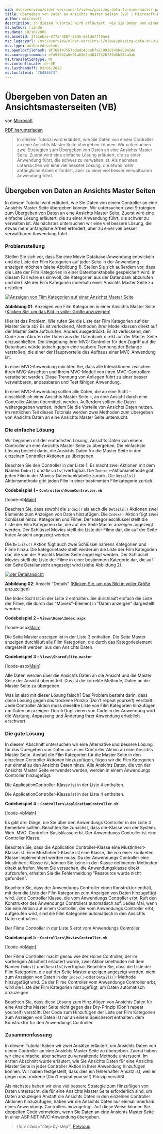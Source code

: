 ```yaml
---
uid: mvc/overview/older-versions-1/views/passing-data-to-view-master-pages-vb
title: Übergeben von Daten an Ansichts Master Seiten (VB) | Microsoft-Dokumentation
author: microsoft
description: In diesem Tutorial wird erläutert, wie Sie Daten von einem Controller an eine Ansichts Master Seite übergeben können. Wir untersuchen zwei Strategien zum Übergeben von Daten an eine Sicht m...
ms.author: riande
ms.date: 10/16/2008
ms.assetid: 37a1ebae-8773-408f-8645-d21da7ff9ae1
msc.legacyurl: /mvc/overview/older-versions-1/views/passing-data-to-view-master-pages-vb
msc.type: authoredcontent
ms.openlocfilehash: 9f768f47557adedc43cebfa2c092014bba5842de
ms.sourcegitcommit: e7e91932a6e91a63e2e46417626f39d6b244a3ab
ms.translationtype: MT
ms.contentlocale: de-DE
ms.lasthandoff: 03/06/2020
ms.locfileid: "78485673"
---
```

# <a name="passing-data-to-view-master-pages-vb"></a>Übergeben von Daten an Ansichtsmasterseiten (VB)

von [Microsoft](https://github.com/microsoft)

[PDF herunterladen](https://download.microsoft.com/download/e/f/3/ef3f2ff6-7424-48f7-bdaa-180ef64c3490/ASPNET_MVC_Tutorial_13_VB.pdf)

> In diesem Tutorial wird erläutert, wie Sie Daten von einem Controller an eine Ansichts Master Seite übergeben können. Wir untersuchen zwei Strategien zum Übergeben von Daten an eine Ansichts Master Seite. Zuerst wird eine einfache Lösung erläutert, die zu einer Anwendung führt, die schwer zu verwalten ist. Als nächstes untersuchen wir eine viel bessere Lösung, die etwas mehr anfängliche Arbeit erfordert, aber zu einer viel besser verwaltbaren Anwendung führt.

## <a name="passing-data-to-view-master-pages"></a>Übergeben von Daten an Ansichts Master Seiten

In diesem Tutorial wird erläutert, wie Sie Daten von einem Controller an eine Ansichts Master Seite übergeben können. Wir untersuchen zwei Strategien zum Übergeben von Daten an eine Ansichts Master Seite. Zuerst wird eine einfache Lösung erläutert, die zu einer Anwendung führt, die schwer zu verwalten ist. Als nächstes untersuchen wir eine viel bessere Lösung, die etwas mehr anfängliche Arbeit erfordert, aber zu einer viel besser verwaltbaren Anwendung führt.

### <a name="the-problem"></a>Problemstellung

Stellen Sie sich vor, dass Sie eine Movie Database-Anwendung entwickeln und die Liste der Film Kategorien auf jeder Seite in der Anwendung anzeigen möchten (siehe Abbildung 1). Stellen Sie sich außerdem vor, dass die Liste der Film Kategorien in einer Datenbanktabelle gespeichert wird. In diesem Fall wäre es sinnvoll, die Kategorien aus der Datenbank abzurufen und die Liste der Film Kategorien innerhalb einer Ansichts Master Seite zu erstellen.

[![Anzeigen von Film Kategorien auf einer Ansichts Master Seite](passing-data-to-view-master-pages-vb/_static/image2.png)](passing-data-to-view-master-pages-vb/_static/image1.png)

**Abbildung 01**: Anzeigen von Film Kategorien in einer Ansichts Master Seite ([Klicken Sie, um das Bild in voller Größe anzuzeigen](passing-data-to-view-master-pages-vb/_static/image3.png))

Hier ist das Problem. Wie rufen Sie die Liste der Film Kategorien auf der Master Seite ab? Es ist verlockend, Methoden ihrer Modellklassen direkt auf der Master Seite aufzurufen. Anders ausgedrückt: Es ist verlockend, den Code zum Abrufen der Daten aus der Datenbank direkt auf der Master Seite einzuschließen. Die Umgehung ihrer MVC-Controller für den Zugriff auf die Datenbank würde jedoch gegen eine saubere Trennung der Belange verstoßen, die einer der Hauptvorteile des Aufbaus einer MVC-Anwendung ist.

In einer MVC-Anwendung möchten Sie, dass alle Interaktionen zwischen ihren MVC-Ansichten und Ihrem MVC-Modell von ihren MVC-Controllern verarbeitet werden. Diese Trennung von Anliegen führt zu einer besser verwaltbaren, anpassbaren und Test fähigen Anwendung.

In einer MVC-Anwendung sollten alle Daten, die an eine Sicht – einschließlich einer Ansichts Master Seite –, an eine Ansicht durch eine Controller Aktion übermittelt werden. Außerdem sollten die Daten weitergegeben werden, indem Sie die Vorteile von Ansichts Daten nutzen. Im restlichen Teil dieses Tutorials werden zwei Methoden zum Übergeben von Ansichts Daten an eine Ansichts Master Seite untersucht.

### <a name="the-simple-solution"></a>Die einfache Lösung

Wir beginnen mit der einfachsten Lösung, Ansichts Daten von einem Controller an eine Ansichts Master Seite zu übergeben. Die einfachste Lösung besteht darin, die Ansichts Daten für die Master Seite in den einzelnen Controller Aktionen zu übergeben.

Beachten Sie den Controller in der Liste 1. Es macht zwei Aktionen mit dem Namen `Index()` und `Details()`verfügbar. Die `Index()`-Aktionsmethode gibt jeden Film in der Movies-Datenbanktabelle zurück. Die `Details()` Aktionsmethode gibt jeden Film in einer bestimmten Filmkategorie zurück.

**Codebeispiel 1 – `Controllers\HomeController.vb`**

[!code-vb[Main](passing-data-to-view-master-pages-vb/samples/sample1.vb)]

Beachten Sie, dass sowohl die `Index()` als auch die `Details()` Aktionen zwei Elemente zum Anzeigen von Daten hinzufügen. Die `Index()` Aktion fügt zwei Schlüssel hinzu: Kategorien und Filme. Der kategorieschlüssel stellt die Liste der Film Kategorien dar, die auf der Seite Master anzeigen angezeigt werden. Der Schlüssel Movies stellt die Liste der Filme dar, die auf der Seite Index Ansicht angezeigt werden.

Die `Details()` Aktion fügt auch zwei Schlüssel namens Kategorien und Filme hinzu. Die kategorietaste stellt wiederum die Liste der Film Kategorien dar, die von der Ansichts Master Seite angezeigt werden. Der Schlüssel Movies stellt die Liste der Filme in einer bestimmten Kategorie dar, die auf der Seite Detailansicht angezeigt wird (siehe Abbildung 2).

[![der Detailansicht](passing-data-to-view-master-pages-vb/_static/image5.png)](passing-data-to-view-master-pages-vb/_static/image4.png)

**Abbildung 02**: Ansicht "Details" ([Klicken Sie, um das Bild in voller Größe anzuzeigen](passing-data-to-view-master-pages-vb/_static/image6.png))

Die Index Sicht ist in der Liste 2 enthalten. Sie durchläuft einfach die Liste der Filme, die durch das "Movies"-Element in "Daten anzeigen" dargestellt werden.

**Codebeispiel 2 – `Views\Home\Index.aspx`**

[!code-aspx[Main](passing-data-to-view-master-pages-vb/samples/sample2.aspx)]

Die Seite Master anzeigen ist in der Liste 3 enthalten. Die Seite Master anzeigen durchläuft alle Film Kategorien, die durch das Kategorieelement dargestellt werden, aus den Ansichts Daten.

**Codebeispiel 3 – `Views\Shared\Site.master`**

[!code-aspx[Main](passing-data-to-view-master-pages-vb/samples/sample3.aspx)]

Alle Daten werden über die Ansichts Daten an die Ansicht und die Master Seite der Ansicht übermittelt. Das ist die korrekte Methode, Daten an die Master Seite zu übergeben.

Was ist also mit dieser Lösung falsch? Das Problem besteht darin, dass diese Lösung gegen das trockene Prinzip (Don't repeat yourself) verstößt. Jede Controller Aktion muss dieselbe Liste von Film Kategorien hinzufügen, um Daten anzuzeigen. Durch Duplizieren von Code in der Anwendung wird die Wartung, Anpassung und Änderung Ihrer Anwendung erheblich erschwert.

### <a name="the-good-solution"></a>Die gute Lösung

In diesem Abschnitt untersuchen wir eine Alternative und bessere Lösung für das Übergeben von Daten aus einer Controller Aktion an eine Ansichts Master Seite. Anstatt die Film Kategorien für die Master Seite in den einzelnen Controller Aktionen hinzuzufügen, fügen wir die Film Kategorien nur einmal zu den Ansichts Daten hinzu. Alle Ansichts Daten, die von der Ansichts Master Seite verwendet werden, werden in einem Anwendungs Controller hinzugefügt.

Die ApplicationController-Klasse ist in der Liste 4 enthalten.

Die ApplicationController-Klasse ist in der Liste 4 enthalten.

**Codebeispiel 4 – `Controllers\ApplicationController.vb`**

[!code-vb[Main](passing-data-to-view-master-pages-vb/samples/sample4.vb)]

Es gibt drei Dinge, die Sie über den Anwendungs Controller in der Liste 4 bemerken sollten. Beachten Sie zunächst, dass die-Klasse von der System. Web. MVC. Controller-Basisklasse erbt. Der Anwendungs Controller ist eine Controller Klasse.

Beachten Sie, dass die Application Controller-Klasse eine MustInherit-Klasse ist. Eine MustInherit-Klasse ist eine Klasse, die von einer konkreten Klasse implementiert werden muss. Da der Anwendungs Controller eine MustInherit-Klasse ist, können Sie keine in der-Klasse definierten Methoden direkt aufrufen. Wenn Sie versuchen, die Anwendungsklasse direkt aufzurufen, erhalten Sie die Fehlermeldung "Ressource wurde nicht gefunden".

Beachten Sie, dass der Anwendungs Controller einen Konstruktor enthält, mit dem die Liste der Film Kategorien zum Anzeigen von Daten hinzugefügt wird. Jede Controller Klasse, die vom Anwendungs Controller erbt, Ruft den Konstruktor des Anwendungs Controllers automatisch auf. Jedes Mal, wenn Sie eine Aktion auf einem Controller, der vom Anwendungs Controller erbt, aufgerufen wird, sind die Film Kategorien automatisch in den Ansichts Daten enthalten.

Der Filme Controller in der Liste 5 erbt vom Anwendungs Controller.

**Codebeispiel 5 – `Controllers\MoviesController.vb`**

[!code-vb[Main](passing-data-to-view-master-pages-vb/samples/sample5.vb)]

Der Filme Controller macht genau wie der Home Controller, der im vorherigen Abschnitt erläutert wurde, zwei Aktionsmethoden mit dem Namen `Index()` und `Details()`verfügbar. Beachten Sie, dass die Liste der Film Kategorien, die auf der Seite Master anzeigen angezeigt werden, nicht zum Anzeigen von Daten in der `Index()`-oder `Details()`-Methode hinzugefügt wird. Da der Filme Controller vom Anwendungs Controller erbt, wird die Liste der Film Kategorien hinzugefügt, um Daten automatisch anzuzeigen.

Beachten Sie, dass diese Lösung zum Hinzufügen von Ansichts Daten für eine Ansichts Master Seite nicht gegen das Dry-Prinzip (Don't repeat yourself) verstößt. Der Code zum Hinzufügen der Liste der Film Kategorien zum Anzeigen von Daten ist nur an einem Speicherort enthalten: dem Konstruktor für den Anwendungs Controller.

### <a name="summary"></a>Zusammenfassung

In diesem Tutorial haben wir zwei Ansätze erläutert, um Ansichts Daten von einem Controller an eine Ansichts Master Seite zu übergeben. Zuerst haben wir eine einfache, aber schwer zu verwaltende Methode untersucht. Im ersten Abschnitt wurde erläutert, wie Sie Ansichts Daten für eine Ansichts Master Seite in jeder Controller Aktion in Ihrer Anwendung hinzufügen können. Wir haben festgestellt, dass dies ein fehlerhafter Ansatz ist, weil er gegen das trockene (Don't repeat yourself) Prinzip verstößt.

Als nächstes haben wir eine viel bessere Strategie zum Hinzufügen von Daten untersucht, die für eine Ansichts Master Seite erforderlich sind, um Daten anzuzeigen Anstatt die Ansichts Daten in den einzelnen Controller Aktionen hinzuzufügen, haben wir die Ansichts Daten nur einmal innerhalb eines Anwendungs Controllers hinzugefügt. Auf diese Weise können Sie doppelten Code vermeiden, wenn Sie Daten an eine Ansichts Master Seite in einer ASP.NET MVC-Anwendung übergeben.

> [!div class="step-by-step"]
> [Previous](creating-page-layouts-with-view-master-pages-vb.md)
